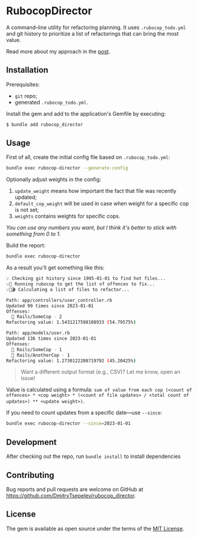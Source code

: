 # RubocopDirector

A command–line utility for refactoring planning. It uses `.rubocop_todo.yml` and git history to prioritize a list of refactorings that can bring the most value.

Read more about my approach in the [post](https://dmitrytsepelev.dev/directing-refactoring).

## Installation

Prerequisites:

- `git` repo;
- generated `.rubocop_todo.yml`.

Install the gem and add to the application's Gemfile by executing:

```bash
$ bundle add rubocop_director
```

## Usage

First of all, create the initial config file based on `.rubocop_todo.yml`:

```bash
bundle exec rubocop-director --generate-config
```

Optionally adjust weights in the config:

1. `update_weight` means how important the fact that file was recently updated;
2. `default_cop_weight` will be used in case when weight for a specific cop is not set;
3. `weights` contains weights for specific cops.

_You can use any numbers you want, but I think it's better to stick with something from 0 to 1._

Build the report:

```bash
bundle exec rubocop-director
```

As a result you'll get something like this:

```bash
💡 Checking git history since 1995-01-01 to find hot files...
💡🎥 Running rubocop to get the list of offences to fix...
💡🎥🎬 Calculating a list of files to refactor...

Path: app/controllers/user_controller.rb
Updated 99 times since 2023-01-01
Offenses:
  🚓 Rails/SomeCop - 2
Refactoring value: 1.5431217598108933 (54.79575%)

Path: app/models/user.rb
Updated 136 times since 2023-01-01
Offenses:
  🚓 Rails/SomeCop - 1
  🚓 Rails/AnotherCop - 1
Refactoring value: 1.2730122208719792 (45.20425%)
```

> Want a different output format (e.g., CSV)? Let me know, open an issue!

Value is calculated using a formula: `sum of value from each cop (<count of offences> * <cop weight> * (<count of file updates> / <total count of updates>) ** <update weight>)`.

If you need to count updates from a specific date—use `--since`:

```bash
bundle exec rubocop-director --since=2023-01-01
```

## Development

After checking out the repo, run `bundle install` to install dependencies

## Contributing

Bug reports and pull requests are welcome on GitHub at https://github.com/DmitryTsepelev/rubocop_director.

## License

The gem is available as open source under the terms of the [MIT License](https://opensource.org/licenses/MIT).
